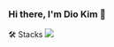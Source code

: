 ### Hi there, I'm Dio Kim 👋

🛠️ Stacks
<img src="https://img.shields.io/badge/Python-3766AB?style=flat-square&logo=Python&logoColor=white"/>
